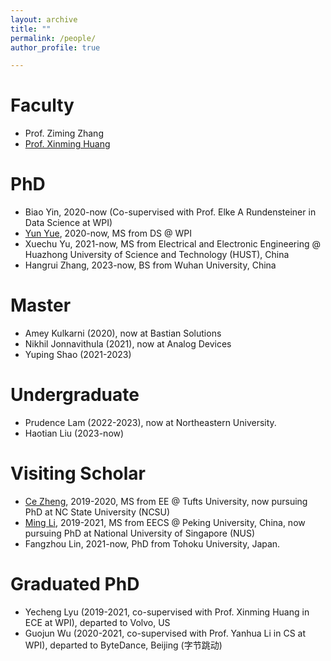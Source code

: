 ```yaml
---
layout: archive
title: ""
permalink: /people/
author_profile: true

---
```


# Faculty
* Prof. Ziming Zhang
* [Prof. Xinming Huang](http://users.wpi.edu/~xhuang/)

# PhD 
* Biao Yin, 2020-now (Co-supervised with Prof. Elke A Rundensteiner in Data Science at WPI)
* [Yun Yue](https://yunyuny.com/), 2020-now, MS from DS @ WPI
* Xuechu Yu, 2021-now, MS from Electrical and Electronic Engineering @ Huazhong University of Science and Technology (HUST), China
* Hangrui Zhang, 2023-now, BS from Wuhan University, China

# Master 
* Amey Kulkarni (2020), now at Bastian Solutions
* Nikhil Jonnavithula (2021), now at Analog Devices
* Yuping Shao (2021-2023)

# Undergraduate
* Prudence Lam (2022-2023), now at Northeastern University.
* Haotian Liu (2023-now)

# Visiting Scholar
* [Ce Zheng](https://zczcwh.github.io), 2019-2020, MS from EE @ Tufts University, now pursuing PhD at NC State University (NCSU)
* [Ming Li](https://ming1993li.github.io), 2019-2021, MS from EECS @ Peking University, China, now pursuing PhD at National University of Singapore (NUS)
* Fangzhou Lin, 2021-now, PhD from Tohoku University, Japan.

# Graduated PhD 
* Yecheng Lyu (2019-2021, co-supervised with Prof. Xinming Huang in ECE at WPI), departed to Volvo, US
* Guojun Wu (2020-2021, co-supervised with Prof. Yanhua Li in CS at WPI), departed to ByteDance, Beijing (字节跳动)
